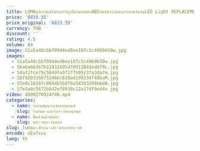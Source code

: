 ```yaml
---
title: LUMAอุปกรณ์เสริมรถบรรทุกสีดําพลาสติกABSกันชนรถกันชนกระแสเงินสดLED Light REPLACEMENT Fitสําหรับ 2021-2023 Ford F150
price: '8833.35'
price_original: '8833.35'
currency: THB
discount: ''
rating: 4.5
volume: 84
image: S1a5a48cbbf0944ed8ee107c5c4969650w.jpg
images:
  - S1a5a48cbbf0944ed8ee107c5c4969650w.jpg
  - S6a6a66367b1143169547d912843ed6f9L.jpg
  - S4af2fce79c5649fa9f1ffb95c3fa3da7m.jpg
  - S8f9203356752466c828ad198334f48baM.jpg
  - S5e8c1834fc8644b5b0f0a543d3208b6dA.jpg
  - S7e4a0c5672b842ef8938c12a17df9ed4n.jpg
video: 4000270024740.mp4
categories:
  - name: รถยนต์และรถจักรยานยนต์
    slug: รถยนต-และรถจ-กรยานยนต
  - name: ชิ้นส่วนด้านนอก
    slug: นส-วนด-านนอก
slug: lumaอ-ปกรณ-เสร-มรถบรรท-กส
encode: oEo7xxs
lang: th
---
```

  